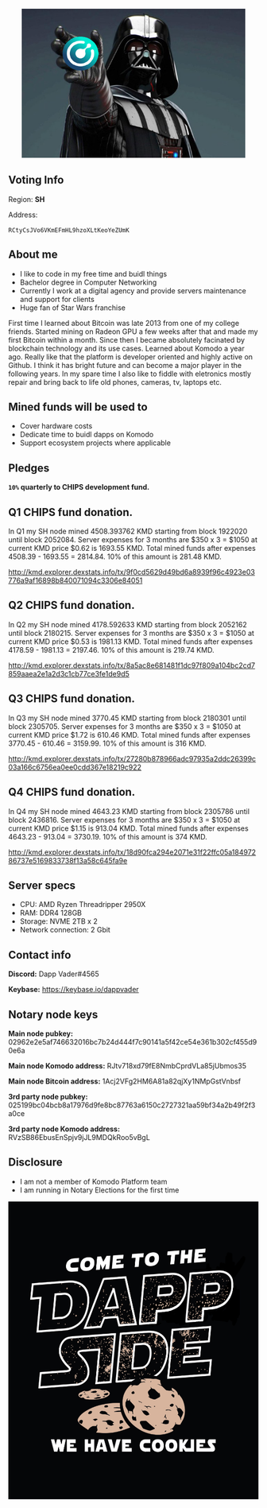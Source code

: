 <p align="center">
  <img height="300" src="./dapp_vader_kmd.png">
</p>

## Voting Info ##
Region: **SH**

Address:
```
RCtyCsJVo6VKmEFmHL9hzoXLtKeoYeZUmK
```

## About me ##
- I like to code in my free time and buidl things
- Bachelor degree in Computer Networking
- Currently I work at a digital agency and provide servers maintenance and support for clients
- Huge fan of Star Wars franchise

First time I learned about Bitcoin was late 2013 from one of my college friends. Started mining on Radeon GPU a few weeks after that and made my first Bitcoin within a month. Since then I became absolutely facinated by blockchain technology and its use cases. Learned about Komodo a year ago. Really like that the platform is developer oriented and highly active on Github. I think it has bright future and can become a major player in the following years. In my spare time I also like to fiddle with eletronics mostly repair and bring back to life old phones, cameras, tv, laptops etc.

## Mined funds will be used to ##
- Cover hardware costs
- Dedicate time to buidl dapps on Komodo
- Support ecosystem projects where applicable

## Pledges ##

**`10%` quarterly to CHIPS development fund.**

## Q1 CHIPS fund donation. ##

In Q1 my SH node mined 4508.393762 KMD starting from block 1922020 until block 2052084. Server expenses for 3 months are $350 x 3 = $1050 at current KMD price $0.62 is 1693.55 KMD. Total mined funds after expenses 4508.39 - 1693.55 = 2814.84. 10% of this amount is 281.48 KMD.

http://kmd.explorer.dexstats.info/tx/9f0cd5629d49bd6a8939f96c4923e03776a9af16898b840071094c3306e84051

## Q2 CHIPS fund donation. ##

In Q2 my SH node mined 4178.592633 KMD starting from block 2052162 until block 2180215. Server expenses for 3 months are $350 x 3 = $1050 at current KMD price $0.53 is 1981.13 KMD. Total mined funds after expenses 4178.59 - 1981.13 = 2197.46. 10% of this amount is 219.74 KMD.

http://kmd.explorer.dexstats.info/tx/8a5ac8e681481f1dc97f809a104bc2cd7859aaea2e1a2d3c1cb77ce3fe1de9d5

## Q3 CHIPS fund donation. ##

In Q3 my SH node mined 3770.45 KMD starting from block 2180301 until block 2305705. Server expenses for 3 months are $350 x 3 = $1050 at current KMD price $1.72 is 610.46 KMD. Total mined funds after expenses 3770.45 - 610.46 = 3159.99. 10% of this amount is 316 KMD.

http://kmd.explorer.dexstats.info/tx/27280b878966adc97935a2ddc26399c03a166c6756ea0ee0cdd367e18219c922

## Q4 CHIPS fund donation. ##

In Q4 my SH node mined 4643.23 KMD starting from block 2305786 until block 2436816. Server expenses for 3 months are $350 x 3 = $1050 at current KMD price $1.15 is 913.04 KMD. Total mined funds after expenses 4643.23 - 913.04 = 3730.19. 10% of this amount is 374 KMD.

http://kmd.explorer.dexstats.info/tx/18d90fca294e2071e31f22ffc05a18497286737e5169833738f13a58c645fa9e

## Server specs ##
- CPU: AMD Ryzen Threadripper 2950X
- RAM: DDR4 128GB
- Storage: NVME 2TB x 2
- Network connection: 2 Gbit

## Contact info ##
**Discord:** Dapp Vader#4565

**Keybase:** https://keybase.io/dappvader

## Notary node keys ##
**Main node pubkey:** 02962e2e5af746632016bc7b24d444f7c90141a5f42ce54e361b302cf455d90e6a

**Main node Komodo address:** RJtv718xd79fE8NmbCprdVLa85jUbmos35

**Main node Bitcoin address:** 1Acj2VFg2HM6A81a82qjXy1NMpGstVnbsf

**3rd party node pubkey:** 025199bc04bcb8a17976d9fe8bc87763a6150c2727321aa59bf34a2b49f2f3a0ce

**3rd party node Komodo address:** RVzSB86EbusEnSpjv9jJL9MDQkRoo5vBgL

## Disclosure ##
- I am not a member of Komodo Platform team
- I am running in Notary Elections for the first time

<p align="center">
  <img height="600" src="./dapp_side.png">
</p>

